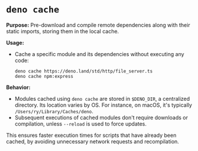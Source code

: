 # `deno cache`

**Purpose:** Pre-download and compile remote dependencies along with their
static imports, storing them in the local cache.

**Usage:**

- Cache a specific module and its dependencies without executing any code:
  ```
  deno cache https://deno.land/std/http/file_server.ts
  deno cache npm:express
  ```

**Behavior:**

- Modules cached using `deno cache` are stored in `$DENO_DIR`, a centralized
  directory. Its location varies by OS. For instance, on macOS, it's typically
  `/Users/ry/Library/Caches/deno`.
- Subsequent executions of cached modules don't require downloads or
  compilation, unless `--reload` is used to force updates.

This ensures faster execution times for scripts that have already been cached,
by avoiding unnecessary network requests and recompilation.
